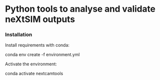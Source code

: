 # Python tools to analyse and validate neXtSIM outputs


### Installation
Install requirements with conda:

conda env create -f environment.yml

Activate the environment:

conda activate nextcamtools
